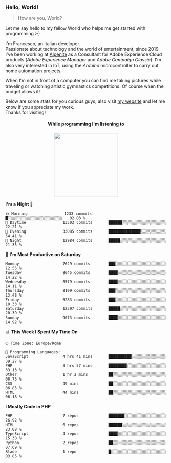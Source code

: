 ### Hello, World!

> How are you, World?

Let me say hello to my fellow World who helps me get started with programming :-)

I'm Francesco, an Italian developer.  
Passionate about technology and the world of entertainment, since 2019 I've been working at [Alpenite](https://www.alpenite.com) as a Consultant for Adobe Experience Cloud products (*Adobe Experience Manager* and *Adobe Campaign Classic*). I'm also very interested in IoT, using the *Arduino* microcontroller to carry out home automation projects.

When I'm not in front of a computer you can find me taking pictures while traveling or watching artistic gymnastics competitions. Of course when the budget allows it!

Below are some stats for you curious guys; also visit [my website](https://www.francescorega.eu) and let me know if you appreciate my work.  
Thanks for visiting!

<div align="center">
  <h4>While programming I'm listening to</h4>
  <a href="https://apps.francescorega.eu/now-playing/11147232609" target="_blank"><img src="https://apps.francescorega.eu/now-playing/11147232609" width="200"></a>
</div>

<!--START_SECTION:waka-->
**I'm a Night 🦉** 

```text
🌞 Morning                1233 commits        █░░░░░░░░░░░░░░░░░░░░░░░░   02.03 % 
🌆 Daytime                13503 commits       ██████░░░░░░░░░░░░░░░░░░░   22.21 % 
🌃 Evening                33085 commits       ██████████████░░░░░░░░░░░   54.41 % 
🌙 Night                  12984 commits       █████░░░░░░░░░░░░░░░░░░░░   21.35 % 
```
📅 **I'm Most Productive on Saturday** 

```text
Monday                   7629 commits        ███░░░░░░░░░░░░░░░░░░░░░░   12.55 % 
Tuesday                  8645 commits        ████░░░░░░░░░░░░░░░░░░░░░   14.22 % 
Wednesday                8579 commits        ████░░░░░░░░░░░░░░░░░░░░░   14.11 % 
Thursday                 8199 commits        ███░░░░░░░░░░░░░░░░░░░░░░   13.48 % 
Friday                   6283 commits        ███░░░░░░░░░░░░░░░░░░░░░░   10.33 % 
Saturday                 12397 commits       █████░░░░░░░░░░░░░░░░░░░░   20.39 % 
Sunday                   9073 commits        ████░░░░░░░░░░░░░░░░░░░░░   14.92 % 
```


📊 **This Week I Spent My Time On** 

```text
🕑︎ Time Zone: Europe/Rome

💬 Programming Languages: 
JavaScript               4 hrs 41 mins       ██████████░░░░░░░░░░░░░░░   39.27 % 
PHP                      3 hrs 57 mins       ████████░░░░░░░░░░░░░░░░░   33.13 % 
Other                    1 hr 2 mins         ██░░░░░░░░░░░░░░░░░░░░░░░   08.75 % 
CSS                      49 mins             ██░░░░░░░░░░░░░░░░░░░░░░░   06.85 % 
HTML                     44 mins             ██░░░░░░░░░░░░░░░░░░░░░░░   06.18 % 
```

**I Mostly Code in PHP** 

```text
PHP                      7 repos             ███████░░░░░░░░░░░░░░░░░░   26.92 % 
HTML                     6 repos             ██████░░░░░░░░░░░░░░░░░░░   23.08 % 
TypeScript               4 repos             ████░░░░░░░░░░░░░░░░░░░░░   15.38 % 
Python                   2 repos             ██░░░░░░░░░░░░░░░░░░░░░░░   07.69 % 
Blade                    1 repo              █░░░░░░░░░░░░░░░░░░░░░░░░   03.85 % 
```




<!--END_SECTION:waka-->
